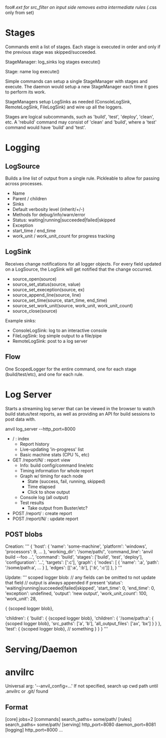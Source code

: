 foo#*.ext for src_filter on input side
  removes extra intermediate rules (*.css only from set)


Stages
==============================================================

Commands emit a list of stages. Each stage is executed in order and only if the previous stage was skipped/succeeded.

StageManager:
  log_sinks
  log
  stages
  execute()

Stage:
  name
  log
  execute()

Simple commands can setup a single StageManager with stages and execute. The daemon would setup a new StageManager each time it goes to perform its work.

StageManagers setup LogSinks as needed (ConsoleLogSink, RemoteLogSink, FileLogSink) and wire up all the loggers.

Stages are logical subcommands, such as 'build', 'test', 'deploy', 'clean', etc. A 'rebuild' command may consist of 'clean' and 'build', where a 'test' command would have 'build' and 'test'.

Logging
==============================================================

LogSource
--------------------

Builds a line list of output from a single rule. Pickleable to allow for passing across processes.

* Name
* Parent / children
* Sinks
* Default verbosity level (inherit/+/-)
* Methods for debug/info/warn/error
* Status: waiting|running|succeeded|failed|skipped
* Exception
* start_time / end_time
* work_unit / work_unit_count for progress tracking

LogSink
-----------

Receives change notifications for all logger objects. For every field updated on a LogSource, the LogSink will get notified that the change occurred.

* source_open(source)
* source_set_status(source, value)
* source_set_exeception(source, ex)
* source_append_line(source, line)
* source_set_time(source, start_time, end_time)
* source_set_work_unit(source, work_unit, work_unit_count)
* source_close(source)

Example sinks:
* ConsoleLogSink: log to an interactive console
* FileLogSink: log simple output to a file/pipe
* RemoteLogSink: post to a log server

Flow
----

One ScopedLogger for the entire command, one for each stage (build/test/etc), and one for each rule.

Log Server
==============================================================

Starts a streaming log server that can be viewed in the browser to watch build status/test reports, as well as providing an API for build sessions to post data with.

anvil log_server --http_port=8000

* / : index
  * Report history
  * Live-updating 'in-progress' list
  * Basic machine stats (CPU %, etc)
* GET /report/N/ : report view
  * Info: build config/command line/etc
  * Timing information for whole report
  * Graph w/ timing for each node
    * State (success, fail, running, skipped)
    * Time elapsed
    * Click to show output
  * Console log (all output)
  * Test results
    * Take output from Buster/etc?
* POST /report/ : create report
* POST /report/N/ : update report

POST blobs
----------

Creation:
'''
{
  'host': {
    'name': 'some-machine',
    'platform': 'windows',
    'processors': 9,
    ...
  },
  'working_dir': '/some/path/',
  'command_line': 'anvil build --foo ...',
  'command': 'build',
  'stages': ['build', 'test', 'deploy'],
  'configuration': '...',
  'targets': [':c'],
  'graph': {
    'nodes': [
      {
        'name': ':a',
        'path': '/some/path:a',
        ...
      }
    ],
    'edges': [[':a', ':b'], [':b', ':c']]
  },
}
'''

Update:
'''
scoped logger blob:
// any fields can be omitted to not update that field
// output is always appended if present
'status': 'waiting|running|succeeded|failed|skipped',
'start_time': 0,
'end_time': 0,
'exception': undefined,
'output': 'new output',
'work_unit_count': 100,
'work_unit': 28,

{
  {scoped logger blob},

  'children': {
    'build': {
      {scoped logger blob},
      'children': {
        '/some/path:a': {
          {scoped logger blob},
          'src_paths': ['a', 'b'],
          'all_output_files': ['ax', 'bx']
        }
      }
    },
    'test': {
      {scoped logger blob},
      // something
    }
  }
}
'''


Serving/Daemon
==============================================================


anvilrc
==============================================================

Universal arg: '--anvil_config=...'
If not specified, search up cwd path until .anvilrc or .git/ found

Format
------

[core]
jobs=2
[commands]
search_paths=
    some/path/
[rules]
search_paths=
    some/path/
[serving]
http_port=8080
daemon_port=8081
[logging]
http_port=8000
...

